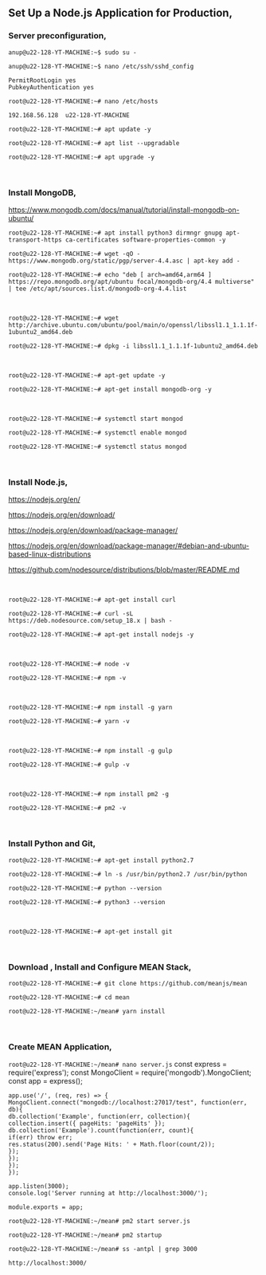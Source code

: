 
## Set Up a Node.js Application for Production,

### Server preconfiguration,

`anup@u22-128-YT-MACHINE:~$ sudo su -`

`anup@u22-128-YT-MACHINE:~$ nano /etc/ssh/sshd_config`

    PermitRootLogin yes
    PubkeyAuthentication yes

`root@u22-128-YT-MACHINE:~# nano /etc/hosts`

    192.168.56.128  u22-128-YT-MACHINE

`root@u22-128-YT-MACHINE:~# apt update -y`

`root@u22-128-YT-MACHINE:~# apt list --upgradable`

`root@u22-128-YT-MACHINE:~# apt upgrade -y`

<br>


### Install MongoDB,

https://www.mongodb.com/docs/manual/tutorial/install-mongodb-on-ubuntu/

`root@u22-128-YT-MACHINE:~# apt install python3 dirmngr gnupg apt-transport-https ca-certificates software-properties-common -y`

`root@u22-128-YT-MACHINE:~# wget -qO - https://www.mongodb.org/static/pgp/server-4.4.asc | apt-key add -`

`root@u22-128-YT-MACHINE:~# echo "deb [ arch=amd64,arm64 ] https://repo.mongodb.org/apt/ubuntu focal/mongodb-org/4.4 multiverse" | tee /etc/apt/sources.list.d/mongodb-org-4.4.list`

<br>

`root@u22-128-YT-MACHINE:~# wget http://archive.ubuntu.com/ubuntu/pool/main/o/openssl/libssl1.1_1.1.1f-1ubuntu2_amd64.deb`

`root@u22-128-YT-MACHINE:~# dpkg -i libssl1.1_1.1.1f-1ubuntu2_amd64.deb`

<br>

`root@u22-128-YT-MACHINE:~# apt-get update -y`

`root@u22-128-YT-MACHINE:~# apt-get install mongodb-org -y`

<br>

`root@u22-128-YT-MACHINE:~# systemctl start mongod`

`root@u22-128-YT-MACHINE:~# systemctl enable mongod`

`root@u22-128-YT-MACHINE:~# systemctl status mongod`

<br>


### Install Node.js,

https://nodejs.org/en/

https://nodejs.org/en/download/

https://nodejs.org/en/download/package-manager/

https://nodejs.org/en/download/package-manager/#debian-and-ubuntu-based-linux-distributions

https://github.com/nodesource/distributions/blob/master/README.md

<br>

`root@u22-128-YT-MACHINE:~# apt-get install curl`

`root@u22-128-YT-MACHINE:~# curl -sL https://deb.nodesource.com/setup_18.x | bash -`

`root@u22-128-YT-MACHINE:~# apt-get install nodejs -y`

<br>

`root@u22-128-YT-MACHINE:~# node -v`

`root@u22-128-YT-MACHINE:~# npm -v`

<br>

`root@u22-128-YT-MACHINE:~# npm install -g yarn`

`root@u22-128-YT-MACHINE:~# yarn -v`

<br>

`root@u22-128-YT-MACHINE:~# npm install -g gulp`

`root@u22-128-YT-MACHINE:~# gulp -v`

<br>

`root@u22-128-YT-MACHINE:~# npm install pm2 -g`

`root@u22-128-YT-MACHINE:~# pm2 -v`

<br>


### Install Python and Git,

`root@u22-128-YT-MACHINE:~# apt-get install python2.7`

`root@u22-128-YT-MACHINE:~# ln -s /usr/bin/python2.7 /usr/bin/python`

`root@u22-128-YT-MACHINE:~# python --version`

`root@u22-128-YT-MACHINE:~# python3 --version`

<br>

`root@u22-128-YT-MACHINE:~# apt-get install git`

<br>


### Download , Install and Configure MEAN Stack,

`root@u22-128-YT-MACHINE:~# git clone https://github.com/meanjs/mean`

`root@u22-128-YT-MACHINE:~# cd mean`

`root@u22-128-YT-MACHINE:~/mean# yarn install`

<br>


### Create MEAN Application,

`root@u22-128-YT-MACHINE:~/mean# nano server.js`
    const express = require('express');
    const MongoClient = require('mongodb').MongoClient;
    const app = express();
    
    app.use('/', (req, res) => {
    MongoClient.connect("mongodb://localhost:27017/test", function(err, db){
    db.collection('Example', function(err, collection){
    collection.insert({ pageHits: 'pageHits' });
    db.collection('Example').count(function(err, count){
    if(err) throw err;
    res.status(200).send('Page Hits: ' + Math.floor(count/2));
    });
    });
    });
    });
    
    app.listen(3000);
    console.log('Server running at http://localhost:3000/');
    
    module.exports = app;


`root@u22-128-YT-MACHINE:~/mean# pm2 start server.js`

`root@u22-128-YT-MACHINE:~/mean# pm2 startup`

`root@u22-128-YT-MACHINE:~/mean# ss -antpl | grep 3000`

    http://localhost:3000/
